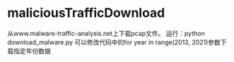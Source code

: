 # maliciousTrafficDownload
从www.malware-traffic-analysis.net上下载pcap文件。
运行：python download_malware.py
可以修改代码中的for year in range(2013, 2021)参数下载指定年份数据
